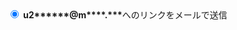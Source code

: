 
<label>
      <input name="recipient" type="hidden" value="m4276936607@dqnwara.com">
      <input name="method" type="radio" checked="" value="-1">
      <strong>u2******@m****.***</strong>へのリンクをメールで送信
    </label>
    
    

